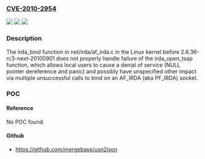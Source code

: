 ### [CVE-2010-2954](https://cve.mitre.org/cgi-bin/cvename.cgi?name=CVE-2010-2954)
![](https://img.shields.io/static/v1?label=Product&message=n%2Fa&color=blue)
![](https://img.shields.io/static/v1?label=Version&message=n%2Fa&color=blue)
![](https://img.shields.io/static/v1?label=Vulnerability&message=n%2Fa&color=brighgreen)

### Description

The irda_bind function in net/irda/af_irda.c in the Linux kernel before 2.6.36-rc3-next-20100901 does not properly handle failure of the irda_open_tsap function, which allows local users to cause a denial of service (NULL pointer dereference and panic) and possibly have unspecified other impact via multiple unsuccessful calls to bind on an AF_IRDA (aka PF_IRDA) socket.

### POC

#### Reference
No POC found.

#### Github
- https://github.com/mergebase/usn2json

